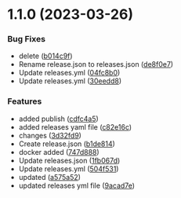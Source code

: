 # 1.1.0 (2023-03-26)


### Bug Fixes

* delete ([b014c9f](https://github.com/manthanank/learn-javascript/commit/b014c9ff0a454f9447baf5669dce861bd32dc460))
* Rename release.json to releases.json ([de8f0e7](https://github.com/manthanank/learn-javascript/commit/de8f0e7b997b796dd39b9ff40d051ee150c246f5))
* Update releases.yml ([04fc8b0](https://github.com/manthanank/learn-javascript/commit/04fc8b03e14c59b4aa0c17e12fd03cdbb48fc7b5))
* Update releases.yml ([30eedd8](https://github.com/manthanank/learn-javascript/commit/30eedd8e69c7f6c8c932e037cf9de436754f4909))


### Features

* added publish ([cdfc4a5](https://github.com/manthanank/learn-javascript/commit/cdfc4a50ecfacf38d364972a87190f19f313e822))
* added releases yaml file ([c82e16c](https://github.com/manthanank/learn-javascript/commit/c82e16c5627a6862a374128714ce82c29215e892))
* changes ([3d32fd9](https://github.com/manthanank/learn-javascript/commit/3d32fd9db336b0996e2004116e37ca842790164c))
* Create release.json ([b1de814](https://github.com/manthanank/learn-javascript/commit/b1de814ada2bb37a46d523d367489ab0d9b2cd19))
* docker added ([747d888](https://github.com/manthanank/learn-javascript/commit/747d888cd8ffe7e0870c927791718edb922877ad))
* Update releases.json ([1fb067d](https://github.com/manthanank/learn-javascript/commit/1fb067d92524928a8b4d61ae9049e30365f14d39))
* Update releases.yml ([504f531](https://github.com/manthanank/learn-javascript/commit/504f5310e7b65bba71a67b9e6581d261945774c1))
* updated ([a575a52](https://github.com/manthanank/learn-javascript/commit/a575a52ce985912c0a3011488fa008e1b7f67d6f))
* updated releases yml file ([9acad7e](https://github.com/manthanank/learn-javascript/commit/9acad7eed09ddaeb726210b2fa90604f80693055))



